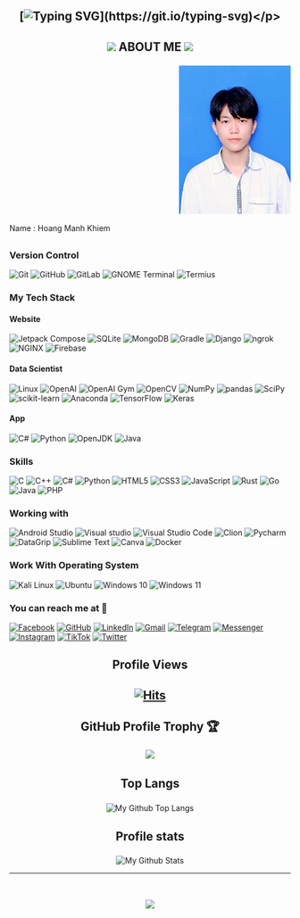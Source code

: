 ## <p align="center">[![Typing SVG](https://readme-typing-svg.herokuapp.com?font=JetBrains+Mono&size=25&pause=1000&color=F76407&center=true&vCenter=true&multiline=true&width=550&height=150&lines=Hello%2C+My+Name's+Hoang+Manh+Khiem!;You+can+call+me+Khiem+or+Skromnyy!;Welcome+to+my+Github!)](https://git.io/typing-svg)</p>

  
## <p align="center"><img src="https://media.giphy.com/media/VgCDAzcKvsR6OM0uWg/giphy.gif" width="50"> ABOUT ME <img src="https://raw.githubusercontent.com/alexnaiman/alexnaiman/master/resources/cool_duck.gif" width="40px" /></p>

<p align="right">
<img src="src/avata.png" width = "200" alt="hmk">
    <p align="left">
        Name : Hoang Manh Khiem
    </p>    
</p>

##

### Version Control
![Git](https://img.shields.io/static/v1?style=for-the-badge&message=Git&color=F05032&logo=Git&logoColor=FFFFFF&label=)
![GitHub](https://img.shields.io/badge/github-%23121011.svg?style=for-the-badge&logo=github&logoColor=white)
![GitLab](https://img.shields.io/badge/gitlab-%23181717.svg?style=for-the-badge&logo=gitlab&logoColor=white)
![GNOME Terminal](https://img.shields.io/static/v1?style=for-the-badge&message=GNOME+Terminal&color=241F31&logo=GNOME+Terminal&logoColor=FFFFFF&label=)
![Termius](https://img.shields.io/static/v1?style=for-the-badge&message=Termius&color=000000&logo=Termius&logoColor=FFFFFF&label=)

### My Tech Stack
#### Website
![Jetpack Compose](https://img.shields.io/static/v1?style=for-the-badge&message=Jetpack+Compose&color=4285F4&logo=Jetpack+Compose&logoColor=FFFFFF&label=)
![SQLite](https://img.shields.io/static/v1?style=for-the-badge&message=SQLite&color=003B57&logo=SQLite&logoColor=FFFFFF&label=)
![MongoDB](https://img.shields.io/badge/MongoDB-%234ea94b.svg?style=for-the-badge&logo=mongodb&logoColor=white)
![Gradle](https://img.shields.io/static/v1?style=for-the-badge&message=Gradle&color=02303A&logo=Gradle&logoColor=FFFFFF&label=)
![Django](https://img.shields.io/static/v1?style=for-the-badge&message=Django&color=092E20&logo=Django&logoColor=FFFFFF&label=)
![ngrok](https://img.shields.io/static/v1?style=for-the-badge&message=ngrok&color=1F1E37&logo=ngrok&logoColor=FFFFFF&label=)
![NGINX](https://img.shields.io/static/v1?style=for-the-badge&message=NGINX&color=009639&logo=NGINX&logoColor=FFFFFF&label=)
![Firebase](https://img.shields.io/static/v1?style=for-the-badge&message=Firebase&color=222222&logo=Firebase&logoColor=FFCA28&label=)

#### Data Scientist
![Linux](https://img.shields.io/static/v1?style=for-the-badge&message=Linux&color=222222&logo=Linux&logoColor=FCC624&label=)
![OpenAI](https://img.shields.io/static/v1?style=for-the-badge&message=OpenAI&color=412991&logo=OpenAI&logoColor=FFFFFF&label=)
![OpenAI Gym](https://img.shields.io/static/v1?style=for-the-badge&message=OpenAI+Gym&color=0081A5&logo=OpenAI+Gym&logoColor=FFFFFF&label=)
![OpenCV](https://img.shields.io/static/v1?style=for-the-badge&message=OpenCV&color=5C3EE8&logo=OpenCV&logoColor=FFFFFF&label=)
![NumPy](https://img.shields.io/static/v1?style=for-the-badge&message=NumPy&color=013243&logo=NumPy&logoColor=FFFFFF&label=)
![pandas](https://img.shields.io/static/v1?style=for-the-badge&message=pandas&color=150458&logo=pandas&logoColor=FFFFFF&label=)
![SciPy](https://img.shields.io/static/v1?style=for-the-badge&message=SciPy&color=222222&logo=SciPy&logoColor=8CAAE6&label=)
![scikit-learn](https://img.shields.io/static/v1?style=for-the-badge&message=scikit-learn&color=222222&logo=scikit-learn&logoColor=F7931E&label=)
![Anaconda](https://img.shields.io/static/v1?style=for-the-badge&message=Anaconda&color=44A833&logo=Anaconda&logoColor=FFFFFF&label=)
![TensorFlow](https://img.shields.io/static/v1?style=for-the-badge&message=TensorFlow&color=FF6F00&logo=TensorFlow&logoColor=FFFFFF&label=)
![Keras](https://img.shields.io/static/v1?style=for-the-badge&message=Keras&color=D00000&logo=Keras&logoColor=FFFFFF&label=)

#### App
![C#](https://img.shields.io/badge/c%23-%23239120.svg?style=for-the-badge&logo=c-sharp&logoColor=white)
![Python](https://img.shields.io/static/v1?style=for-the-badge&message=Python&color=3776AB&logo=Python&logoColor=FFFFFF&label=)
![OpenJDK](https://img.shields.io/static/v1?style=for-the-badge&message=OpenJDK&color=222222&logo=OpenJDK&logoColor=FFFFFF&label=)
![Java](https://img.shields.io/static/v1?style=for-the-badge&message=Java&color=bd9117&logo=openjdk&logoColor=FFFFFF&label=)

### Skills
![C](https://img.shields.io/static/v1?style=for-the-badge&message=C&color=222222&logo=C&logoColor=A8B9CC&label=)
![C++](https://img.shields.io/static/v1?style=for-the-badge&message=C%2B%2B&color=00599C&logo=C%2B%2B&logoColor=FFFFFF&label=)
![C#](https://img.shields.io/badge/c%23-%23239120.svg?style=for-the-badge&logo=c-sharp&logoColor=white)
![Python](https://img.shields.io/static/v1?style=for-the-badge&message=Python&color=3776AB&logo=Python&logoColor=FFFFFF&label=)
![HTML5](https://img.shields.io/static/v1?style=for-the-badge&message=HTML5&color=E34F26&logo=HTML5&logoColor=FFFFFF&label=)
![CSS3](https://img.shields.io/static/v1?style=for-the-badge&message=CSS3&color=1572B6&logo=CSS3&logoColor=FFFFFF&label=)
![JavaScript](https://img.shields.io/badge/Javascript-F7DF1E?logo=javascript&logoColor=black&style=for-the-badge)
![Rust](https://img.shields.io/static/v1?style=for-the-badge&message=Rust&color=000000&logo=Rust&logoColor=FFFFFF&label=)
![Go](https://img.shields.io/static/v1?style=for-the-badge&message=Go&color=00ADD8&logo=Go&logoColor=FFFFFF&label=)
![Java](https://img.shields.io/static/v1?style=for-the-badge&message=Java&color=bd9117&logo=openjdk&logoColor=FFFFFF&label=)
![PHP](https://img.shields.io/static/v1?style=for-the-badge&message=PHP&color=777BB4&logo=PHP&logoColor=FFFFFF&label=)

### Working with
![Android Studio](https://img.shields.io/static/v1?style=for-the-badge&message=Android+Studio&color=0e2e1d&logo=Android+Studio&logoColor=3DDC84&label=)
![Visual studio](https://img.shields.io/badge/Visual%20studio-2A1B3F?logo=visual+studio&logoColor=975fdc&style=for-the-badge)
![Visual Studio Code](https://img.shields.io/badge/Visual%20Studio%20Code-0078d7.svg?style=for-the-badge&logo=visual-studio-code&logoColor=white)
![Clion](https://img.shields.io/badge/Clion-000000.svg?style=for-the-badge&logo=clion&logoColor=white)
![Pycharm](https://img.shields.io/badge/pycharm-000000.svg?style=for-the-badge&logo=pycharm&logoColor=white)
![DataGrip](https://img.shields.io/static/v1?style=for-the-badge&message=DataGrip&color=000000&logo=DataGrip&logoColor=FFFFFF&label=)
![Sublime Text](https://img.shields.io/badge/sublime_text-%23575757.svg?style=for-the-badge&logo=sublime-text&logoColor=important)
![Canva](https://img.shields.io/badge/Canva-%2300C4CC.svg?style=for-the-badge&logo=Canva&logoColor=white)
![Docker](https://img.shields.io/static/v1?style=for-the-badge&message=Docker&color=2496ED&logo=Docker&logoColor=FFFFFF&label=)

### Work With Operating System
![Kali Linux](https://img.shields.io/static/v1?style=for-the-badge&message=Kali+Linux&color=557C94&logo=Kali+Linux&logoColor=FFFFFF&label=)
![Ubuntu](https://img.shields.io/static/v1?style=for-the-badge&message=Ubuntu&color=E95420&logo=Ubuntu&logoColor=FFFFFF&label=)
![Windows 10](https://img.shields.io/static/v1?style=for-the-badge&message=Windows+10&color=0078D6&logo=Windows+10&logoColor=FFFFFF&label=)
![Windows 11](https://img.shields.io/static/v1?style=for-the-badge&message=Windows+11&color=0078D4&logo=Windows+11&logoColor=FFFFFF&label=)

### You can reach me at 🌹
[![Facebook](https://img.shields.io/badge/Facebook-%231877F2.svg?style=for-the-badge&logo=Facebook&logoColor=white)](https://www.facebook.com/hoangmanhkhiem.IT)
[![GitHub](https://img.shields.io/badge/github-%23121011.svg?style=for-the-badge&logo=github&logoColor=white)](https://github.com/hoangmanhkhiem)
[![LinkedIn](https://img.shields.io/badge/linkedin-%230077B5.svg?style=for-the-badge&logo=linkedin&logoColor=white)](https://www.linkedin.com/in/hoangmanhkhiem/)
[![Gmail](https://img.shields.io/badge/Gmail-D14836?style=for-the-badge&logo=gmail&logoColor=white)](mailto:khiemhm04@gmail.com)
[![Telegram](https://img.shields.io/badge/Telegram-2CA5E0?style=for-the-badge&logo=telegram&logoColor=white)](https://t.me/hoangmanhkhiem)
[![Messenger](https://img.shields.io/badge/Messenger-00B2FF?style=for-the-badge&logo=messenger&logoColor=white)](https://m.me/hoangmanhkhiem)
[![Instagram](https://img.shields.io/badge/Instagram-%23E4405F.svg?style=for-the-badge&logo=Instagram&logoColor=white)](https://www.instagram.com/hoang_manhkhiem)
[![TikTok](https://img.shields.io/badge/TikTok-%23000000.svg?style=for-the-badge&logo=TikTok&logoColor=white)](https://www.tiktok.com/@hoangmanhkhiem)
[![Twitter](https://img.shields.io/badge/Twitter-%231DA1F2.svg?style=for-the-badge&logo=Twitter&logoColor=white)](https://twitter.com/hoangmanhkhiem)

## <p align="center">Profile Views</p>
## <p align="center">[![Hits](https://hits.sh/github.com/hoangmanhkhiem/hoangmanhkhiem.svg?style=for-the-badge&label=Views&extraCount=17482&color=54856b)](https://hits.sh/github.com/hoangmanhkhiem/hoangmanhkhiem/)</p>

## <p align="center">GitHub Profile Trophy 🏆</p>

<p align="center">
<img src="https://github-trophies.vercel.app/?username=hoangmanhkhiem&title=Stars,MultipleLang,LongTimeUser,Repositories,AchieveSuperRank,Issues,MultipleOrganizations&theme=gitdimme" >
</p>

##
## <p align="center"> Top Langs </p>

<p align="center">
<img align="center" src="https://github-readme-stats.vercel.app/api/top-langs/?username=hoangmanhkhiem&langs_count=10&layout=compact&theme=dark" alt="My Github Top Langs">
</p>

##
## <p align="center">Profile stats</p>

<p align="center">
<img align="center" src="https://github-readme-stats.vercel.app/api?username=hoangmanhkhiem&&show_icons=true&theme=radical&count_private=true&include_all_commits=true" alt="My Github Stats">
</p>

<hr>
<br>

<p align="center">
<img align="center" src="https://github.com/anathayna/anathayna/blob/master/assets/pusheencode.gif"/>
</p>
